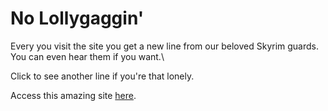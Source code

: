 # No Lollygaggin'

Every you visit the site you get a new line from our beloved Skyrim guards. You can even hear them if you want.\

Click to see another line if you're that lonely.

Access this amazing site [here](https://nolollygaggin.netlify.app/).

